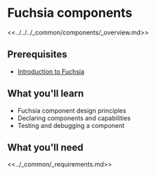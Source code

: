 # Fuchsia components

<<../../../_common/components/_overview.md>>

## Prerequisites

*   [Introduction to Fuchsia](get-started/sdk/learn/intro/README.md)

## What you'll learn

*   Fuchsia component design principles
*   Declaring components and capabilities
*   Testing and debugging a component

## What you'll need

<<../_common/_requirements.md>>

